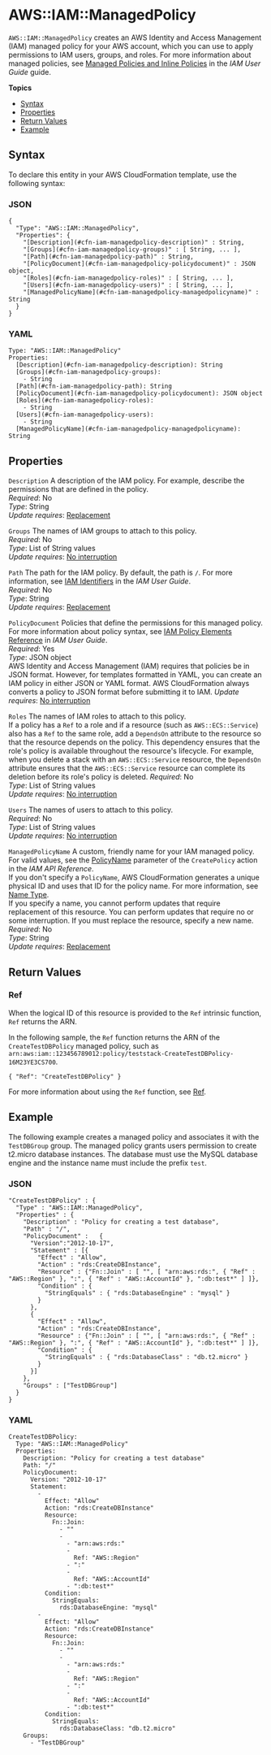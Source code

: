 # AWS::IAM::ManagedPolicy<a name="aws-resource-iam-managedpolicy"></a>

`AWS::IAM::ManagedPolicy` creates an AWS Identity and Access Management \(IAM\) managed policy for your AWS account, which you can use to apply permissions to IAM users, groups, and roles\. For more information about managed policies, see [Managed Policies and Inline Policies](http://docs.aws.amazon.com/IAM/latest/UserGuide/policies_managed-vs-inline.html) in the *IAM User Guide* guide\.

**Topics**
+ [Syntax](#aws-resource-iam-managedpolicy-syntax)
+ [Properties](#w3ab2c21c10d759b9)
+ [Return Values](#w3ab2c21c10d759c11)
+ [Example](#w3ab2c21c10d759c13)

## Syntax<a name="aws-resource-iam-managedpolicy-syntax"></a>

To declare this entity in your AWS CloudFormation template, use the following syntax:

### JSON<a name="aws-resource-iam-managedpolicy-syntax.json"></a>

```
{
  "Type": "AWS::IAM::ManagedPolicy",
  "Properties": {
    "[Description](#cfn-iam-managedpolicy-description)" : String,
    "[Groups](#cfn-iam-managedpolicy-groups)" : [ String, ... ],
    "[Path](#cfn-iam-managedpolicy-path)" : String,
    "[PolicyDocument](#cfn-iam-managedpolicy-policydocument)" : JSON object,
    "[Roles](#cfn-iam-managedpolicy-roles)" : [ String, ... ],
    "[Users](#cfn-iam-managedpolicy-users)" : [ String, ... ],
    "[ManagedPolicyName](#cfn-iam-managedpolicy-managedpolicyname)" : String
  }
}
```

### YAML<a name="aws-resource-iam-managedpolicy-syntax.yaml"></a>

```
Type: "AWS::IAM::ManagedPolicy"
Properties: 
  [Description](#cfn-iam-managedpolicy-description): String
  [Groups](#cfn-iam-managedpolicy-groups):
    - String
  [Path](#cfn-iam-managedpolicy-path): String
  [PolicyDocument](#cfn-iam-managedpolicy-policydocument): JSON object
  [Roles](#cfn-iam-managedpolicy-roles):
    - String
  [Users](#cfn-iam-managedpolicy-users):
    - String
  [ManagedPolicyName](#cfn-iam-managedpolicy-managedpolicyname): String
```

## Properties<a name="w3ab2c21c10d759b9"></a>

`Description`  <a name="cfn-iam-managedpolicy-description"></a>
A description of the IAM policy\. For example, describe the permissions that are defined in the policy\.  
*Required*: No  
*Type*: String  
*Update requires*: [Replacement](using-cfn-updating-stacks-update-behaviors.md#update-replacement)

`Groups`  <a name="cfn-iam-managedpolicy-groups"></a>
The names of IAM groups to attach to this policy\.  
*Required*: No  
*Type*: List of String values  
*Update requires*: [No interruption](using-cfn-updating-stacks-update-behaviors.md#update-no-interrupt)

`Path`  <a name="cfn-iam-managedpolicy-path"></a>
The path for the IAM policy\. By default, the path is `/`\. For more information, see [IAM Identifiers](http://docs.aws.amazon.com/IAM/latest/UserGuide/Using_Identifiers.html) in the *IAM User Guide*\.  
*Required*: No  
*Type*: String  
*Update requires*: [Replacement](using-cfn-updating-stacks-update-behaviors.md#update-replacement)

`PolicyDocument`  <a name="cfn-iam-managedpolicy-policydocument"></a>
Policies that define the permissions for this managed policy\. For more information about policy syntax, see [IAM Policy Elements Reference](http://docs.aws.amazon.com/IAM/latest/UserGuide/reference_policies_elements.html) in *IAM User Guide*\.  
*Required*: Yes  
*Type*: JSON object  
AWS Identity and Access Management \(IAM\) requires that policies be in JSON format\. However, for templates formatted in YAML, you can create an IAM policy in either JSON or YAML format\. AWS CloudFormation always converts a policy to JSON format before submitting it to IAM\.
*Update requires*: [No interruption](using-cfn-updating-stacks-update-behaviors.md#update-no-interrupt)

`Roles`  <a name="cfn-iam-managedpolicy-roles"></a>
The names of IAM roles to attach to this policy\.  
If a policy has a `Ref` to a role and if a resource \(such as `AWS::ECS::Service`\) also has a `Ref` to the same role, add a `DependsOn` attribute to the resource so that the resource depends on the policy\. This dependency ensures that the role's policy is available throughout the resource's lifecycle\. For example, when you delete a stack with an `AWS::ECS::Service` resource, the `DependsOn` attribute ensures that the `AWS::ECS::Service` resource can complete its deletion before its role's policy is deleted\.
*Required*: No  
*Type*: List of String values  
*Update requires*: [No interruption](using-cfn-updating-stacks-update-behaviors.md#update-no-interrupt)

`Users`  <a name="cfn-iam-managedpolicy-users"></a>
The names of users to attach to this policy\.  
*Required*: No  
*Type*: List of String values  
*Update requires*: [No interruption](using-cfn-updating-stacks-update-behaviors.md#update-no-interrupt)

`ManagedPolicyName`  <a name="cfn-iam-managedpolicy-managedpolicyname"></a>
A custom, friendly name for your IAM managed policy\. For valid values, see the [PolicyName](http://docs.aws.amazon.com/IAM/latest/APIReference/API_CreatePolicy.html) parameter of the `CreatePolicy` action in the *IAM API Reference*\.  
If you don't specify a `PolicyName`, AWS CloudFormation generates a unique physical ID and uses that ID for the policy name\. For more information, see [Name Type](aws-properties-name.md)\.  
If you specify a name, you cannot perform updates that require replacement of this resource\. You can perform updates that require no or some interruption\. If you must replace the resource, specify a new name\.
*Required*: No  
*Type*: String  
*Update requires*: [Replacement](using-cfn-updating-stacks-update-behaviors.md#update-replacement)

## Return Values<a name="w3ab2c21c10d759c11"></a>

### Ref<a name="w3ab2c21c10d759c11b2"></a>

When the logical ID of this resource is provided to the `Ref` intrinsic function, `Ref` returns the ARN\.

In the following sample, the `Ref` function returns the ARN of the `CreateTestDBPolicy` managed policy, such as `arn:aws:iam::123456789012:policy/teststack-CreateTestDBPolicy-16M23YE3CS700`\.

```
{ "Ref": "CreateTestDBPolicy" }
```

For more information about using the `Ref` function, see [Ref](intrinsic-function-reference-ref.md)\.

## Example<a name="w3ab2c21c10d759c13"></a>

The following example creates a managed policy and associates it with the `TestDBGroup` group\. The managed policy grants users permission to create t2\.micro database instances\. The database must use the MySQL database engine and the instance name must include the prefix `test`\.

### JSON<a name="aws-resource-iam-managedpolicy-example.json"></a>

```
"CreateTestDBPolicy" : {
  "Type" : "AWS::IAM::ManagedPolicy",
  "Properties" : {
    "Description" : "Policy for creating a test database",
    "Path" : "/",
    "PolicyDocument" :   {
      "Version":"2012-10-17", 
      "Statement" : [{
        "Effect" : "Allow",           
        "Action" : "rds:CreateDBInstance",
        "Resource" : {"Fn::Join" : [ "", [ "arn:aws:rds:", { "Ref" : "AWS::Region" }, ":", { "Ref" : "AWS::AccountId" }, ":db:test*" ] ]}, 
        "Condition" : {
          "StringEquals" : { "rds:DatabaseEngine" : "mysql" }
        }
      },
      {
        "Effect" : "Allow",           
        "Action" : "rds:CreateDBInstance",
        "Resource" : {"Fn::Join" : [ "", [ "arn:aws:rds:", { "Ref" : "AWS::Region" }, ":", { "Ref" : "AWS::AccountId" }, ":db:test*" ] ]}, 
        "Condition" : {
          "StringEquals" : { "rds:DatabaseClass" : "db.t2.micro" }
        }
      }]
    },
    "Groups" : ["TestDBGroup"]
  }
}
```

### YAML<a name="aws-resource-iam-managedpolicy-example.yaml"></a>

```
CreateTestDBPolicy: 
  Type: "AWS::IAM::ManagedPolicy"
  Properties: 
    Description: "Policy for creating a test database"
    Path: "/"
    PolicyDocument: 
      Version: "2012-10-17"
      Statement: 
        - 
          Effect: "Allow"
          Action: "rds:CreateDBInstance"
          Resource: 
            Fn::Join: 
              - ""
              - 
                - "arn:aws:rds:"
                - 
                  Ref: "AWS::Region"
                - ":"
                - 
                  Ref: "AWS::AccountId"
                - ":db:test*"
          Condition: 
            StringEquals: 
              rds:DatabaseEngine: "mysql"
        - 
          Effect: "Allow"
          Action: "rds:CreateDBInstance"
          Resource: 
            Fn::Join: 
              - ""
              - 
                - "arn:aws:rds:"
                - 
                  Ref: "AWS::Region"
                - ":"
                - 
                  Ref: "AWS::AccountId"
                - ":db:test*"
          Condition: 
            StringEquals: 
              rds:DatabaseClass: "db.t2.micro"
    Groups: 
      - "TestDBGroup"
```
